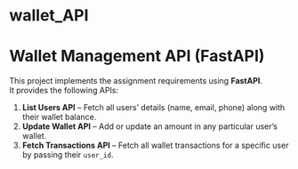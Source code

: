 # wallet_API

# Wallet Management API (FastAPI)

This project implements the assignment requirements using **FastAPI**.  
It provides the following APIs:

1. **List Users API** – Fetch all users’ details (name, email, phone) along with their wallet balance.  
2. **Update Wallet API** – Add or update an amount in any particular user’s wallet.  
3. **Fetch Transactions API** – Fetch all wallet transactions for a specific user by passing their `user_id`. 
